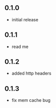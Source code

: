 ## 0.1.0
* initial release

## 0.1.1
* read me

## 0.1.2
* added http headers

## 0.1.3
* fix mem cache bug